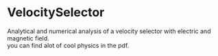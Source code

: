 # VelocitySelector
Analytical and numerical analysis of a velocity selector with electric and magnetic field.<br>
you can find alot of cool physics in the pdf.
